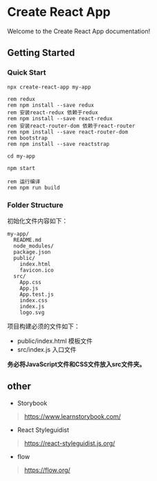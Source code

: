 # Create React App
Welcome to the Create React App documentation!
## Getting Started

### Quick Start

```CMD
npx create-react-app my-app

rem redux
rem npm install --save redux
rem 安装react-redux 依赖于redux
rem npm install --save react-redux
rem 安装react-router-dom 依赖于react-router
rem npm install --save react-router-dom
rem bootstrap
rem npm install --save reactstrap

cd my-app

npm start

rem 运行编译
rem npm run build
```

### Folder Structure
初始化文件内容如下：
```
my-app/
  README.md
  node_modules/
  package.json
  public/
    index.html
    favicon.ico
  src/
    App.css
    App.js
    App.test.js
    index.css
    index.js
    logo.svg
```
项目构建必须的文件如下：
- public/index.html 模板文件
- src/index.js 入口文件

**务必将JavaScript文件和CSS文件放入src文件夹。**


## other
- Storybook
> https://www.learnstorybook.com/
- React Styleguidist
> https://react-styleguidist.js.org/
- flow
> https://flow.org/